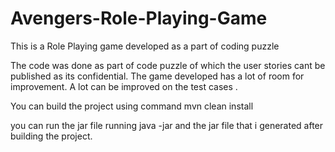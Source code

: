# Avengers-Role-Playing-Game
This is a Role Playing game developed as a part of coding puzzle

The code was done as part of code puzzle of which the user stories cant be published as its confidential.
The game developed has a lot of room for improvement.
A lot can be improved on the test cases .

You can build the project using command
mvn clean install

you can run the jar file running java -jar and the jar file that i generated after building the project.


